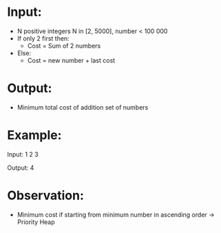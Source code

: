 # Input:
- N positive integers N in [2, 5000], number < 100 000
- If only 2 first then:
  - Cost = Sum of 2 numbers
- Else:
  - Cost = new number + last cost

# Output:
- Minimum total cost of addition set of numbers

# Example:

Input:
1 2 3

Output:
4

# Observation:
- Minimum cost if starting from minimum number in ascending order -> Priority Heap
